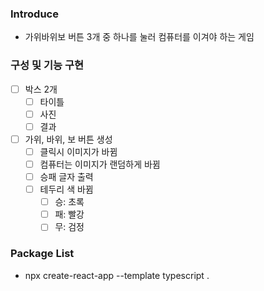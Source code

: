 ### Introduce

- 가위바위보 버튼 3개 중 하나를 눌러 컴퓨터를 이겨야 하는 게임

### 구성 및 기능 구현

- [ ] 박스 2개
  - [ ] 타이틀
  - [ ] 사진
  - [ ] 결과
- [ ] 가위, 바위, 보 버튼 생성
  - [ ] 클릭시 이미지가 바뀜
  - [ ] 컴퓨터는 이미지가 랜덤하게 바뀜
  - [ ] 승패 글자 출력
  - [ ] 테두리 색 바뀜
    - [ ] 승: 초록
    - [ ] 패: 빨강
    - [ ] 무: 검정

### Package List

- npx create-react-app --template typescript .
